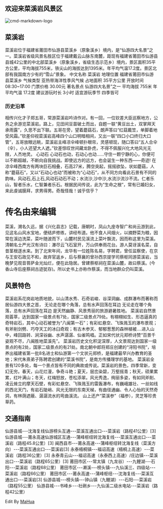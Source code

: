 </head>
<body marginheight="0"><h2>欢迎来菜溪岩风景区</h2>
<p><img src="http://www.0594.com.cn/uploadfile/2014/1130/20141130093132621.jpg" alt="cmd-markdown-logo">
</p>
<h2>菜溪岩</h2>
<p>菜溪岩位于福建省莆田市仙游县菜溪乡（原象溪乡）境内，是“仙游四大名景”之一。菜溪岩省级风景名胜区位于福建戴云山脉东南麓，距现有福建省莆田市仙游县县城42公里的中北部菜溪乡（原象溪乡，省级生态示范乡）境内，景区面积35平方公里，平均海拔755米，铁尖山的海拔达到1395米。年平均气温17.2度。景区北部有我国南方少有的“雪山”景象。
中文名称 菜溪岩 地理位置 福建省莆田市仙游县菜溪乡 气候类型 亚热带海洋性季风气候 占地面积 35平方公里 开放时间 08:30~17:00 门票价格 30.00元 著名景点 仙游四大名景”之一 平均海拔 755米 年平均气温 17.2度 建议游玩时长 3小时 适宜游玩季节 四季皆可

</p>
<h3>历史沿革</h3>
<p>相传兴化才子郑五哥，常游菜溪岩吟诗作对。有一回，一位钦差大臣巡察地方，公务之余游览菜溪岩。路上，见田间豆苗破土而出，自题一联“黄豆出土，双掌拜天承雨露”，久思不出下联。五哥在旁，望着蘑菇石，朗声答曰“红菇戴笠，单脚着地受风霜。”钦差仰视菜溪岩高峰四个山口明暗相间，又出一联“四口小口终归大口管”，五哥放眼远眺，菜溪岩主峰凉伞峰顿扑眼帘，灵感顿现，随口答曰“五人合伞（伞），小人还望大人遮。”钦差惊叹世间藏龙卧虎，不得不佩服兴化大地风光无限，人杰地灵。
心动石 心动石也动，石动心也动……守住一颗宁静的心，你便可以不断超越，不断向自我挑战。即使远方的远方，也会诞生一种东西——奇迹! 在凉伞峰西南方有两块巨石相叠，石高27米，腾空突起，摇摇欲坠，状如蘑菇，人称“蘑菇石”，又以“石动心也动”而被称为“心动石”，从不同方向看此石景有不同的韵味。风动石,石上石,风动石动石不动；水流沙,沙中沙,水流沙流沙不流。仁者乐山，智者乐水，仁智兼者乐石。根据民间传说，此为“生命之根”，常有已婚妇女，来此虔诚膜拜，求男得男。奇哉怪哉！诚乎信乎？

</p>
<h1>传名由来编辑</h1>
<p>菜溪，溯名久远，据《兴化县志》记载，唐朝时，凤山九座寺智广和尚云游到此，见这名山风水宝地，便结庐修练，讲经布道。他不食人间烟火，以摘野菜为粮，因常在溪边洗菜，菜叶随波而下，山麓村民见溪流上菜叶飘流，因而称这里为菜溪。清朝名士严光汉有诗曰：瀑尽云飞石室开，万山供奉雨花台。游人莫讶溪名菜，自昔茎根逐水来。到了北宋年间，龙华有一位姓陈名易，字聘君，曾任监察使，在京与王安石政见不和，故弃官返乡，后与蔡襄的曾孙西京提学司蔡枢同游菜溪岩，当晚梦见观音菩萨金光灿烂，便在此隐居。曾建蔡枢祠在菜溪山麓，故曰蔡溪。(今香山寺后座蔡祠古迹犹存)。所以史书上亦称作蔡溪，而当地群众仍叫菜溪。

</p>
<h2>风景特色</h2>
<p>菜溪岩系花岗岩地质地貌，以山清水秀、石奇岩峻、谷深洞幽、成群瀑布而著称而居仙游四大景之首，
无论走在哪个角落，总有水声回荡在耳边
无论走在哪个角落，总有水声回荡在耳边
是天然幽静、风景秀丽的旅游避暑胜地。 菜溪岩自然景观荟萃，达到国家一级景点有7处，国家二级景点79处。有栩栩如生、形态逼真的奇特岩石，其中心动石被誉为“八闽第一石”；有彩虹悬空、飞珠溅玉的瀑布景观；有斧削剑劈、巧夺天工的冰臼奇观；有古木参天、郁郁葱葱的森林植被….进入山中，峰回路转、涧深谷幽、水声潺潺、仙雀鸣唱。正如宋代状元郑桥诗赞“百景千姿观不尽，八闽胜地菜溪先”。
菜溪岩历史文化积淀深厚，人文景观达到国家一级景点的有2处，国家二级景点的有21处。南北朝中郎将郑庄创建的“浔阳书院”，培养出福建省第一批8名进士和仙游第一个文状元郑桥，是福建最早兴办教育的圣地；宋代朱熹弟子陈聘君创建的“菜溪书院”，是南方传播理学的基地。
菜溪岩全景有120多处，每一个景点皆有不同的典故或传说。菜溪岩的景色，四季常新，变幻无穷。春天，山花烂漫，争奇斗艳；夏天，层峦染碧，万壑摇青；秋天，硕果累累，红叶满山；冬天，红梅怒放，苍松添翠。风光秀逸，绚丽多姿，有如同斧削、凌云耸立的摩天石壁，有彩虹悬空、飞珠溅玉的雷轰瀑布，有巍峨雄壮、一丝如线的西北天门，有岩石陡峭、风光无限的东南天梯，有曲径通幽、令人心怡的天然奇洞，有林荫遮蔽、潺潺流水的弯曲溪流。
山上还产“菜溪参”（福参），灵芝等珍贵草药。
</p>
<h2>交通指南</h2>
<p>仙游县城---沈海复线仙游榜头互通---菜溪互通出口---菜溪岩（路程41公里）[3] 
仙游县城---莆永高速仙游城区互通---蒲峰枢纽转沈海复线---菜溪互通出口---菜溪岩（路程45.8公里）[3] 
闽西县市---莆永高速---蒲峰枢纽转沈海复线（菜溪方向）---菜溪互通出口---菜溪岩[3] 
永泰梧桐镇---福诏高速（梧桐上高速）---菜溪岩（路程36公里）[3] 
永泰青云山---福诏高速（永泰西上高速）/庄边镇---菜溪出口---菜溪岩（路程65公里）[3] 
莆田市区---常太镇（九龙谷）---九鲤湖---石阳---菜溪岩（路程68公里）
莆田市区---濑溪---榜头镇---九仙溪三、四级站---菜溪岩（路程66公里）
莆田市区---莆永高速---蒲峰枢纽---沈海复线---菜溪互通出口---菜溪岩[3] 
仙游县城---榜头镇---钟山镇（九鲤湖）---石阳---菜溪岩（路程55公里）
仙游县城---书峰乡---社硎乡---九仙溪二级水电站---菜溪岩（路程42公里）

</p>
<p>Edit By <a href="http://mahua.jser.me">MaHua</a></p>
</body></html>
